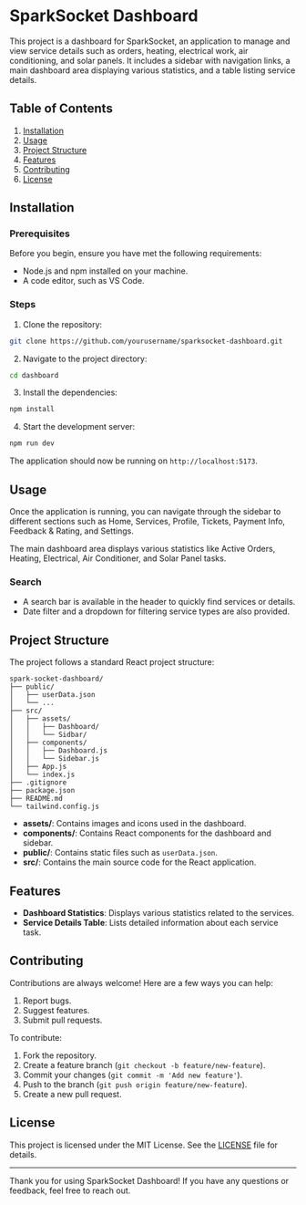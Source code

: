# SparkSocket Dashboard

This project is a dashboard for SparkSocket, an application to manage and view service details such as orders, heating, electrical work, air conditioning, and solar panels.
It includes a sidebar with navigation links, a main dashboard area displaying various statistics, and a table listing service details.

## Table of Contents

1. [Installation](#installation)
2. [Usage](#usage)
3. [Project Structure](#project-structure)
4. [Features](#features)
5. [Contributing](#contributing)
6. [License](#license)

## Installation

### Prerequisites

Before you begin, ensure you have met the following requirements:

- Node.js and npm installed on your machine.
- A code editor, such as VS Code.

### Steps

1. Clone the repository:

```bash
git clone https://github.com/yourusername/sparksocket-dashboard.git
```

2. Navigate to the project directory:

```bash
cd dashboard
```

3. Install the dependencies:

```bash
npm install
```

4. Start the development server:

```bash
npm run dev
```

The application should now be running on `http://localhost:5173`.

## Usage

Once the application is running, you can navigate through the sidebar to different sections such as Home, Services, Profile, Tickets, Payment Info, Feedback & Rating, and Settings.

The main dashboard area displays various statistics like Active Orders, Heating, Electrical, Air Conditioner, and Solar Panel tasks.

### Search

- A search bar is available in the header to quickly find services or details.
- Date filter and a dropdown for filtering service types are also provided.

## Project Structure

The project follows a standard React project structure:

```plaintext
spark-socket-dashboard/
├── public/
│   ├── userData.json
│   └── ...
├── src/
│   ├── assets/
│   │   ├── Dashboard/
│   │   └── Sidbar/
│   ├── components/
│   │   ├── Dashboard.js
│   │   └── Sidebar.js
│   ├── App.js
│   └── index.js
├── .gitignore
├── package.json
├── README.md
└── tailwind.config.js
```

- **assets/**: Contains images and icons used in the dashboard.
- **components/**: Contains React components for the dashboard and sidebar.
- **public/**: Contains static files such as `userData.json`.
- **src/**: Contains the main source code for the React application.

## Features

- **Dashboard Statistics**: Displays various statistics related to the services.
- **Service Details Table**: Lists detailed information about each service task.

## Contributing

Contributions are always welcome! Here are a few ways you can help:

1. Report bugs.
2. Suggest features.
3. Submit pull requests.

To contribute:

1. Fork the repository.
2. Create a feature branch (`git checkout -b feature/new-feature`).
3. Commit your changes (`git commit -m 'Add new feature'`).
4. Push to the branch (`git push origin feature/new-feature`).
5. Create a new pull request.

## License

This project is licensed under the MIT License. See the [LICENSE](LICENSE) file for details.

---

Thank you for using SparkSocket Dashboard! If you have any questions or feedback, feel free to reach out.
